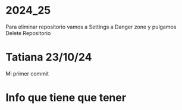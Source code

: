 # 2024_25
Para eliminar repositorio vamos a Settings a Danger zone y pulgamos Delete Repositorio

# Tatiana 23/10/24
Mi primer commit
# Info que tiene que tener
